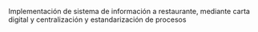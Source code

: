 Implementación de sistema de información a restaurante, mediante carta digital y centralización y estandarización de procesos